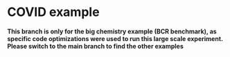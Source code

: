 # COVID example

**This branch is only for the big chemistry example (BCR benchmark), as specific code optimizations were used to run this large scale experiment. Please switch to the main branch to find the other examples**
